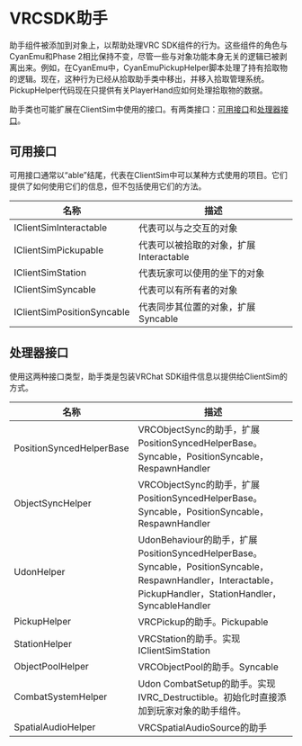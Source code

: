 # VRCSDK助手

助手组件被添加到对象上，以帮助处理VRC SDK组件的行为。这些组件的角色与CyanEmu和Phase 2相比保持不变，尽管一些与对象功能本身无关的逻辑已被剥离出来。例如，在CyanEmu中，CyanEmuPickupHelper脚本处理了持有拾取物的逻辑。现在，这种行为已经从拾取助手类中移出，并移入拾取管理系统。PickupHelper代码现在只提供有关PlayerHand应如何处理拾取物的数据。

助手类也可能扩展在ClientSim中使用的接口。有两类接口：[可用接口](#可用接口)和[处理器接口](#处理器接口)。

## 可用接口

可用接口通常以“able”结尾，代表在ClientSim中可以某种方式使用的项目。它们提供了如何使用它们的信息，但不包括使用它们的方法。

| 名称                       | 描述                                                      |
|----------------------------|------------------------------------------------------------------|
| IClientSimInteractable     | 代表可以与之交互的对象                 |
| IClientSimPickupable       | 代表可以被拾取的对象，扩展Interactable |
| IClientSimStation          | 代表玩家可以使用的坐下的对象              |
| IClientSimSyncable         | 代表可以有所有者的对象                      |
| IClientSimPositionSyncable | 代表同步其位置的对象，扩展Syncable   |

## 处理器接口

使用这两种接口类型，助手类是包装VRChat SDK组件信息以提供给ClientSim的方式。

| 名称                       | 描述                                                      |
|----------------------------|------------------------------------------------------------------|
| PositionSyncedHelperBase   | VRCObjectSync的助手，扩展PositionSyncedHelperBase。Syncable，PositionSyncable，RespawnHandler |
| ObjectSyncHelper| VRCObjectSync的助手，扩展PositionSyncedHelperBase。Syncable，PositionSyncable，RespawnHandler |
| UdonHelper          | UdonBehaviour的助手，扩展PositionSyncedHelperBase。Syncable，PositionSyncable，RespawnHandler，Interactable，PickupHandler，StationHandler，SyncableHandler |
| PickupHelper     | VRCPickup的助手。Pickupable |
| StationHelper | VRCStation的助手。实现IClientSimStation |
| ObjectPoolHelper| VRCObjectPool的助手。Syncable |
| CombatSystemHelper | Udon CombatSetup的助手。实现IVRC_Destructible。初始化时直接添加到玩家对象的助手组件。 |
| SpatialAudioHelper | VRCSpatialAudioSource的助手 |